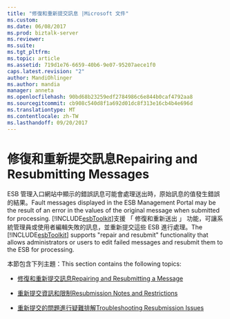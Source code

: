 ```yaml
---
title: "修復和重新提交訊息 |Microsoft 文件"
ms.custom: 
ms.date: 06/08/2017
ms.prod: biztalk-server
ms.reviewer: 
ms.suite: 
ms.tgt_pltfrm: 
ms.topic: article
ms.assetid: 719d1e76-6659-40b6-9e07-95207aece1f0
caps.latest.revision: "2"
author: MandiOhlinger
ms.author: mandia
manager: anneta
ms.openlocfilehash: 90bd68b23259edf2784986c6e844b0caf4792aa8
ms.sourcegitcommit: cb908c540d8f1a692d01dc8f313e16cb4b4e696d
ms.translationtype: MT
ms.contentlocale: zh-TW
ms.lasthandoff: 09/20/2017
---
```

# <a name="repairing-and-resubmitting-messages"></a><span data-ttu-id="1bc2d-102">修復和重新提交訊息</span><span class="sxs-lookup"><span data-stu-id="1bc2d-102">Repairing and Resubmitting Messages</span></span>
<span data-ttu-id="1bc2d-103">ESB 管理入口網站中顯示的錯誤訊息可能會處理送出時，原始訊息的值發生錯誤的結果。</span><span class="sxs-lookup"><span data-stu-id="1bc2d-103">Fault messages displayed in the ESB Management Portal may be the result of an error in the values of the original message when submitted for processing.</span></span> <span data-ttu-id="1bc2d-104">[!INCLUDE[esbToolkit](../includes/esbtoolkit-md.md)]支援 「 修復和重新送出 」 功能，可讓系統管理員或使用者編輯失敗的訊息，並重新提交這些 ESB 進行處理。</span><span class="sxs-lookup"><span data-stu-id="1bc2d-104">The [!INCLUDE[esbToolkit](../includes/esbtoolkit-md.md)] supports "repair and resubmit" functionality that allows administrators or users to edit failed messages and resubmit them to the ESB for processing.</span></span>  
  
 <span data-ttu-id="1bc2d-105">本節包含下列主題：</span><span class="sxs-lookup"><span data-stu-id="1bc2d-105">This section contains the following topics:</span></span>  
  
-   [<span data-ttu-id="1bc2d-106">修復和重新提交訊息</span><span class="sxs-lookup"><span data-stu-id="1bc2d-106">Repairing and Resubmitting a Message</span></span>](../esb-toolkit/repairing-and-resubmitting-a-message.md)  
  
-   [<span data-ttu-id="1bc2d-107">重新提交資訊和限制</span><span class="sxs-lookup"><span data-stu-id="1bc2d-107">Resubmission Notes and Restrictions</span></span>](../esb-toolkit/resubmission-notes-and-restrictions.md)  
  
-   [<span data-ttu-id="1bc2d-108">重新提交的問題進行疑難排解</span><span class="sxs-lookup"><span data-stu-id="1bc2d-108">Troubleshooting Resubmission Issues</span></span>](../esb-toolkit/troubleshooting-resubmission-issues.md)